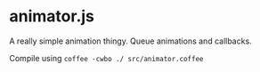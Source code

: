 animator.js
===========

A really simple animation thingy. Queue animations and callbacks.

Compile using `coffee -cwbo ./ src/animator.coffee`